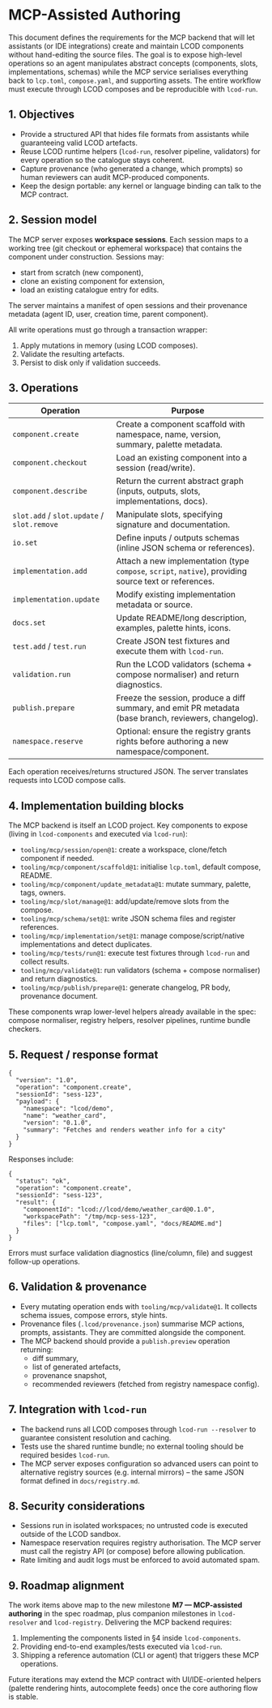 # MCP-Assisted Authoring

This document defines the requirements for the MCP backend that will let assistants (or IDE integrations) create and maintain LCOD components without hand-editing the source files. The goal is to expose high-level operations so an agent manipulates abstract concepts (components, slots, implementations, schemas) while the MCP service serialises everything back to `lcp.toml`, `compose.yaml`, and supporting assets. The entire workflow must execute through LCOD composes and be reproducible with `lcod-run`.

## 1. Objectives

- Provide a structured API that hides file formats from assistants while guaranteeing valid LCOD artefacts.
- Reuse LCOD runtime helpers (`lcod-run`, resolver pipeline, validators) for every operation so the catalogue stays coherent.
- Capture provenance (who generated a change, which prompts) so human reviewers can audit MCP-produced components.
- Keep the design portable: any kernel or language binding can talk to the MCP contract.

## 2. Session model

The MCP server exposes **workspace sessions**. Each session maps to a working tree (git checkout or ephemeral workspace) that contains the component under construction. Sessions may:

- start from scratch (new component),
- clone an existing component for extension,
- load an existing catalogue entry for edits.

The server maintains a manifest of open sessions and their provenance metadata (agent ID, user, creation time, parent component).

All write operations must go through a transaction wrapper:

1. Apply mutations in memory (using LCOD composes).
2. Validate the resulting artefacts.
3. Persist to disk only if validation succeeds.

## 3. Operations

| Operation | Purpose |
| --------- | ------- |
| `component.create` | Create a component scaffold with namespace, name, version, summary, palette metadata. |
| `component.checkout` | Load an existing component into a session (read/write). |
| `component.describe` | Return the current abstract graph (inputs, outputs, slots, implementations, docs). |
| `slot.add` / `slot.update` / `slot.remove` | Manipulate slots, specifying signature and documentation. |
| `io.set` | Define inputs / outputs schemas (inline JSON schema or references). |
| `implementation.add` | Attach a new implementation (type `compose`, `script`, `native`), providing source text or references. |
| `implementation.update` | Modify existing implementation metadata or source. |
| `docs.set` | Update README/long description, examples, palette hints, icons. |
| `test.add` / `test.run` | Create JSON test fixtures and execute them with `lcod-run`. |
| `validation.run` | Run the LCOD validators (schema + compose normaliser) and return diagnostics. |
| `publish.prepare` | Freeze the session, produce a diff summary, and emit PR metadata (base branch, reviewers, changelog). |
| `namespace.reserve` | Optional: ensure the registry grants rights before authoring a new namespace/component. |

Each operation receives/returns structured JSON. The server translates requests into LCOD compose calls.

## 4. Implementation building blocks

The MCP backend is itself an LCOD project. Key components to expose (living in `lcod-components` and executed via `lcod-run`):

- `tooling/mcp/session/open@1`: create a workspace, clone/fetch component if needed.
- `tooling/mcp/component/scaffold@1`: initialise `lcp.toml`, default compose, README.
- `tooling/mcp/component/update_metadata@1`: mutate summary, palette, tags, owners.
- `tooling/mcp/slot/manage@1`: add/update/remove slots from the compose.
- `tooling/mcp/schema/set@1`: write JSON schema files and register references.
- `tooling/mcp/implementation/set@1`: manage compose/script/native implementations and detect duplicates.
- `tooling/mcp/tests/run@1`: execute test fixtures through `lcod-run` and collect results.
- `tooling/mcp/validate@1`: run validators (schema + compose normaliser) and return diagnostics.
- `tooling/mcp/publish/prepare@1`: generate changelog, PR body, provenance document.

These components wrap lower-level helpers already available in the spec: compose normaliser, registry helpers, resolver pipelines, runtime bundle checkers.

## 5. Request / response format

```
{
  "version": "1.0",
  "operation": "component.create",
  "sessionId": "sess-123",
  "payload": {
    "namespace": "lcod/demo",
    "name": "weather_card",
    "version": "0.1.0",
    "summary": "Fetches and renders weather info for a city"
  }
}
```

Responses include:

```
{
  "status": "ok",
  "operation": "component.create",
  "sessionId": "sess-123",
  "result": {
    "componentId": "lcod://lcod/demo/weather_card@0.1.0",
    "workspacePath": "/tmp/mcp-sess-123",
    "files": ["lcp.toml", "compose.yaml", "docs/README.md"]
  }
}
```

Errors must surface validation diagnostics (line/column, file) and suggest follow-up operations.

## 6. Validation & provenance

- Every mutating operation ends with `tooling/mcp/validate@1`. It collects schema issues, compose errors, style hints.
- Provenance files (`.lcod/provenance.json`) summarise MCP actions, prompts, assistants. They are committed alongside the component.
- The MCP backend should provide a `publish.preview` operation returning:
  - diff summary,
  - list of generated artefacts,
  - provenance snapshot,
  - recommended reviewers (fetched from registry namespace config).

## 7. Integration with `lcod-run`

- The backend runs all LCOD composes through `lcod-run --resolver` to guarantee consistent resolution and caching.
- Tests use the shared runtime bundle; no external tooling should be required besides `lcod-run`.
- The MCP server exposes configuration so advanced users can point to alternative registry sources (e.g. internal mirrors) – the same JSON format defined in `docs/registry.md`.

## 8. Security considerations

- Sessions run in isolated workspaces; no untrusted code is executed outside of the LCOD sandbox.
- Namespace reservation requires registry authorisation. The MCP server must call the registry API (or compose) before allowing publication.
- Rate limiting and audit logs must be enforced to avoid automated spam.

## 9. Roadmap alignment

The work items above map to the new milestone **M7 — MCP-assisted authoring** in the spec roadmap, plus companion milestones in `lcod-resolver` and `lcod-registry`. Delivering the MCP backend requires:

1. Implementing the components listed in §4 inside `lcod-components`.
2. Providing end-to-end examples/tests executed via `lcod-run`.
3. Shipping a reference automation (CLI or agent) that triggers these MCP operations.

Future iterations may extend the MCP contract with UI/IDE-oriented helpers (palette rendering hints, autocomplete feeds) once the core authoring flow is stable.
